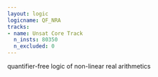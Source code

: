 ```yaml
---
layout: logic
logicname: QF_NRA
tracks:
- name: Unsat Core Track
  n_insts: 80350
  n_excluded: 0
---
```

quantifier-free logic of non-linear real arithmetics